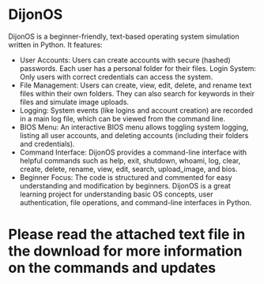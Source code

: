 # DijonOS
DijonOS is a beginner-friendly, text-based operating system simulation written in Python. It features:

* User Accounts: Users can create accounts with secure (hashed) passwords. Each user has a personal folder for their files.
Login System: Only users with correct credentials can access the system.
* File Management: Users can create, view, edit, delete, and rename text files within their own folders. They can also search for keywords in their files and simulate image uploads.
* Logging: System events (like logins and account creation) are recorded in a main log file, which can be viewed from the command line.
* BIOS Menu: An interactive BIOS menu allows toggling system logging, listing all user accounts, and deleting accounts (including their folders and credentials).
* Command Interface: DijonOS provides a command-line interface with helpful commands such as help, exit, shutdown, whoami, log, clear, create, delete, rename, view, edit, search, upload_image, and bios.
* Beginner Focus: The code is structured and commented for easy understanding and modification by beginners.
DijonOS is a great learning project for understanding basic OS concepts, user authentication, file operations, and command-line interfaces in Python.

# Please read the attached text file in the download for more information on the commands and updates
